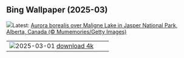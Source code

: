 ## Bing Wallpaper (2025-03)
![](https://www.bing.com/th?id=OHR.MaligneLakeJasper_EN-CA0802451019_UHD.jpg&w=1000)Latest: [Aurora borealis over Maligne Lake in Jasper National Park, Alberta, Canada (© Mumemories/Getty Images)](https://www.bing.com/th?id=OHR.MaligneLakeJasper_EN-CA0802451019_UHD.jpg)

|      |      |      |
| :----: | :----: | :----: |
|![](https://www.bing.com/th?id=OHR.NevadaBigHorns_EN-CA8281032097_UHD.jpg&pid=hp&w=384&h=216&rs=1&c=4)2025-03-01 [download 4k](https://www.bing.com/th?id=OHR.NevadaBigHorns_EN-CA8281032097_UHD.jpg)|